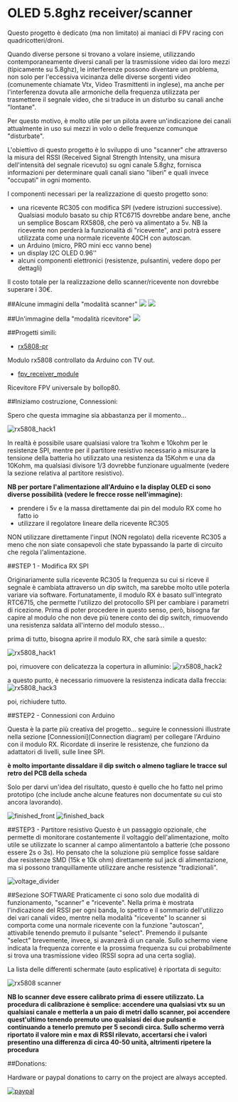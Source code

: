 # OLED 5.8ghz receiver/scanner

Questo progetto è dedicato (ma non limitato) ai maniaci di FPV racing con quadricotteri/droni.

Quando diverse persone si trovano a volare insieme, utilizzando contemporaneamente diversi
canali per la trasmissione video dai loro mezzi (tipicamente su 5.8ghz), le interferenze 
possono diventare un problema, non solo per l'eccessiva vicinanza delle diverse sorgenti 
video (comunemente chiamate Vtx, Video Trasmittenti in inglese), 
ma anche per l'interferenza dovuta alle armoniche della frequenza utilizzata per trasmettere
il segnale video, che si traduce in un disturbo su canali anche "lontane".

Per questo motivo, è molto utile per un pilota avere un'indicazione dei canali attualmente 
in uso sui mezzi in volo o delle frequenze comunque "disturbate".

L'obiettivo di questo progetto è lo sviluppo di uno "scanner" che attraverso la misura del
RSSI (Received Signal Strength Intensity, una misura dell'intensità del segnale ricevuto) 
su ogni canale 5.8ghz, fornisca informazioni per determinare quali canali siano "liberi" e 
quali invece "occupati" in ogni momento.

I componenti necessari per la realizzazione di questo progetto sono:

* una ricevente RC305 con modifica SPI (vedere istruzioni successive). Qualsiasi modulo basato
su chip RTC6715 dovrebbe andare bene, anche un semplice Boscam RX5808, che però va alimentato a 5v.
NB la ricevente non perderà la funzionalità di "ricevente", anzi potrà essere utilizzata come una 
normale ricevente 40CH con autoscan.
* un Arduino (micro, PRO mini ecc vanno bene)
* un display I2C OLED 0.96''
* alcuni componenti elettronici (resistenze, pulsantini, vedere dopo per dettagli)

Il costo totale per la realizzazione dello scanner/ricevente non dovrebbe superare i 30€.

##Alcune immagini della "modalità scanner"
<img src="https://dl.dropboxusercontent.com/u/9124521/OLED-scanner/summary_explained.jpg"  />
<img src="https://dl.dropboxusercontent.com/u/9124521/OLED-scanner/band_explained.jpg"  />

##Un'immagine della "modalità ricevitore"
<img src="https://dl.dropboxusercontent.com/u/9124521/OLED-scanner/receiver_explained.jpg"  />

##Progetti simili:

* [rx5808-pr](https://code.google.com/p/rx5808-pro/)

Modulo rx5808 controllato da Arduino con TV out.

* [fpv_receiver_module](https://github.com/dollop80/fpv_receiver_module)

Ricevitore FPV universale by bollop80.

##Iniziamo costruzione, Connessioni:

Spero che questa immagine sia abbastanza per il momento...

![rx5808_hack1](https://dl.dropboxusercontent.com/u/9124521/OLED-scanner/connection_diagram/connections_b1.jpg)

In realtà è possibile usare qualsiasi valore tra 1kohm e 10kohm per le resistenze SPI,
mentre per il partitore resistivo necessario a misurare la tensione della batteria
ho utilizzato una resistenza da 15Kohm e una da 10Kohm, ma qualsiasi divisore 1/3
dovrebbe funzionare ugualmente (vedere la sezione relativa al partitore resistivo).

**NB per portare l'alimentazione all'Arduino e la display OLED ci sono diverse possibilità (vedere le frecce rosse nell'immagine):**
* prendere i 5v e la massa direttamente dai pin del modulo RX come ho fatto io
* utilizzare il regolatore lineare della ricevente RC305

NON utilizzare direttamente l'input (NON regolato) della ricevente RC305 a meno che non
siate consapevoli che state bypassando la parte di circuito che regola l'alimentazione.

##STEP 1 - Modifica RX SPI

Originariamente sulla ricevente RC305 la frequenza su cui si riceve il segnale è cambiata attraverso 
un dip switch, ma sarebbe molto utile poterla variare via software.
Fortunatamente, il modulo RX è basato sull'integrato RTC6715, che permette l'utilizzo
del protocollo SPI per cambiare i parametri di ricezione. Prima di poter procedere in questo
senso, però, bisogna far capire al modulo che non deve più tenere conto dei dip switch, 
rimuovendo una resistenza saldata all'interno del modulo stesso...

prima di tutto, bisogna aprire il modulo RX, che sarà simile a questo:

![rx5808_hack1](https://dl.dropboxusercontent.com/u/9124521/OLED-scanner/Photos/RC305_nocase.jpg)

poi, rimuovere con delicatezza la copertura in alluminio:
![rx5808_hack2](https://dl.dropboxusercontent.com/u/9124521/OLED-scanner/Photos/RC305_opened_original.jpg)

a questo punto, è necessario rimuovere la resistenza indicata dalla freccia:
![rx5808_hack3](https://dl.dropboxusercontent.com/u/9124521/OLED-scanner/Photos/RC305_opened_arrow.jpg)

poi, richiudere tutto.

##STEP2 - Connessioni con Arduino

Questa è la parte più creativa del progetto... seguire le connessioni illustrate nella sezione [Connessioni](Connection diagram)
per collegare l'Arduino con il modulo RX. Ricordate di inserire le resistenze, che funziono da adattatori di livelli, sulle linee SPI.

**è molto importante dissaldare il dip switch o almeno tagliare le tracce sul retro del PCB della scheda**

Solo per darvi un'idea del risultato, questo è quello che ho fatto nel primo prototipo (che include
anche alcune features non documentate su cui sto ancora lavorando).


![finished_front](https://dl.dropboxusercontent.com/u/9124521/OLED-scanner/Photos/finished_front.jpg)
![finished_back](https://dl.dropboxusercontent.com/u/9124521/OLED-scanner/Photos/finished_back.jpg)

##STEP3 - Partitore resistivo
Questo è un passaggio opzionale, che permette di monitorare costantemente il voltaggio 
dell'alimentazione, molto utile se utilizzate lo scanner al campo alimentantolo
a batterie (che possono essere 2s o 3s). Ho pensato che la soluzione più semplice
fosse saldare due resistenze SMD (15k e 10k ohm) direttamente sul jack di alimentazione,
ma si possono tranquillamente utilizzare anche resistenze "tradizionali".

![voltage_divider](https://dl.dropboxusercontent.com/u/9124521/OLED-scanner/Photos/voltage_divider.jpg)

##Sezione SOFTWARE
Praticamente ci sono solo due modalità di funzionamento, "scanner" e "ricevente". Nella prima
è mostrata l'indicazione del RSSI per ogni banda, lo spettro e il sommario
dell'utilizzo dei vari canali video, mentre nella modalità "ricevente" lo scanner si
comporta come una normale ricevente con la funzione "autoscan", attivabile tenendo premuto 
il pulsante "select". Premendo il pulsante "select" brevemente, invece, si avanzerà di un 
canale. Sullo schermo viene indicata la frequenza corrente e la prossima frequenza su cui
probabilmente si trova una trasmissione video (RSSI sopra ad una certa soglia).

La lista delle differenti schermate (auto esplicative) è riportata di seguito:

![rx5808 scanner](https://dl.dropboxusercontent.com/u/9124521/OLED-scanner/screen_list.jpg)

**NB lo scanner deve essere calibrato prima di essere utilizzato. La procedura di calibrazione
è semplice: accendere una qualsiasi vtx su un qualsiasi canale e metterla a un paio di metri
dallo scanner, poi accendere quest'ultimo tenendo premuto uno qualsiasi dei due pulsanti e continuando a tenerlo
premuto per 5 secondi circa. Sullo schermo verrà riportato il valore min e max di RSSI rilevato,
accertarsi che i valori presentino una differenza di circa 40-50 unità, altrimenti ripetere la procedura**

##Donations:

Hardware or paypal donations to carry on the project are always accepted.

[![paypal](https://www.paypalobjects.com/it_IT/IT/i/btn/btn_donateCC_LG.gif)](https://www.paypal.com/cgi-bin/webscr?cmd=_s-xclick&hosted_button_id=YKP2PH72RKPRY)
